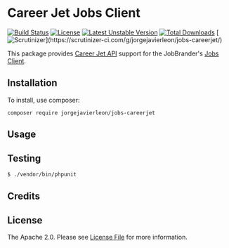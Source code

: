 # Career Jet Jobs Client

[![Build Status](https://travis-ci.org/jorgejavierleon/jobs-careerjet.svg?branch=master)](https://travis-ci.org/jorgejavierleon/jobs-careerjet)
[![License](https://poser.pugx.org/jorgejavierleon/jobs-careerjet/license)](https://packagist.org/packages/jorgejavierleon/jobs-careerjet)
[![Latest Unstable Version](https://poser.pugx.org/jorgejavierleon/jobs-careerjet/v/unstable)](https://packagist.org/packages/jorgejavierleon/jobs-careerjet)
[![Total Downloads](https://poser.pugx.org/jorgejavierleon/jobs-careerjet/downloads)](https://packagist.org/packages/jorgejavierleon/jobs-careerjet)
[![Scrutinizer](https://img.shields.io/scrutinizer/g/jorgejavierleon/jobs-careerjet.svg?)](https://scrutinizer-ci.com/g/jorgejavierleon/jobs-careerjet/)

This package provides [Career Jet API](http://www.careerjet.com/tools/api/php.html)
support for the JobBrander's [Jobs Client](https://github.com/JobBrander/jobs-common).

## Installation

To install, use composer:

```
composer require jorgejavierleon/jobs-careerjet
```

## Usage


## Testing

``` bash
$ ./vendor/bin/phpunit
```

## Credits

## License

The Apache 2.0. Please see [License File](https://github.com/jorgejavierleon/jobs-careerjet/blob/master/LICENSE.md) for more information.
